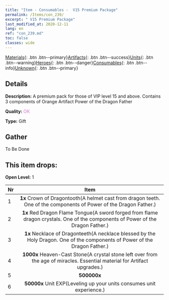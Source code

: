 ```yaml
---
title: "Item - Consumables -  V15 Premium Package"
permalink: /Items/con_239/
excerpt: " V15 Premium Package"
last_modified_at: 2020-12-11
lang: en
ref: "con_239.md"
toc: false
classes: wide
---
```

 [Materials](/Items/){: .btn .btn--primary}[Artifacts](/Items/Artifacts/){: .btn .btn--success}[Units](/Items/Units/){: .btn .btn--warning}[Heroes](/Items/Heroes/){: .btn .btn--danger}[Consumables](/Items/Consumables/){: .btn .btn--info}[Unknown](/Items/Unknown/){: .btn .btn--primary}

## Details
 **Description:** A premium pack for those of VIP level 15 and above. Contains 3 components of Orange Artifact Power of the Dragon Father

 **Quality:** <span style="color: #DA70D6">OK</span>

 **Type:** Gift

## Gather

  To Be Done

## This item drops:

 **Open Level:** 1

  | Nr |      Item    |
  |:---|:------------:|
  | 1 |  **1x** Crown of Dragontooth(A helmet cast from dragon teeth. One of the components of Power of the Dragon Father.) | 
  | 2 |  **1x** Red Dragon Flame Tongue(A sword forged from flame dragon crystals. One of the components of Power of the Dragon Father.) | 
  | 3 |  **1x** Necklace of Dragonteeth(A necklace blessed by the Holy Dragon. One of the components of Power of the Dragon Father.) | 
  | 4 |  **1000x** Heaven-Cast Stone(A crystal stone left over from the age of miracles. Essential material for Artifact upgrades.) | 
  | 5 |  **500000x** <i class="fas fa-coins"/> | 
  | 6 |  **50000x** Unit EXP(Leveling up your units consumes unit experience.) | 

